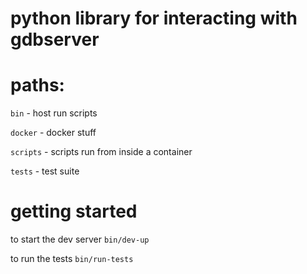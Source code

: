# python library for interacting with gdbserver

# paths:

`bin` - host run scripts

`docker` - docker stuff

`scripts` - scripts run from inside a container

`tests` - test suite

# getting started

to start the dev server `bin/dev-up`

to run the tests `bin/run-tests`
